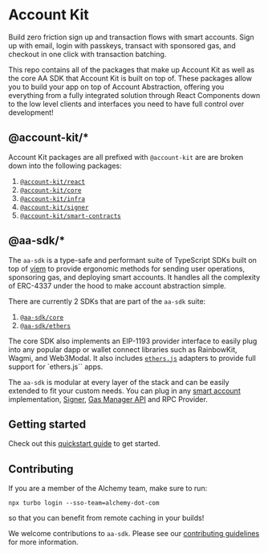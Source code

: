 # Account Kit

Build zero friction sign up and transaction flows with smart accounts. Sign up with email, login with passkeys, transact with sponsored gas, and checkout in one click with transaction batching.

This repo contains all of the packages that make up Account Kit as well as the core AA SDK that Account Kit is built on top of. These packages allow you to build your app on top of Account Abstraction, offering you everything from a fully integrated solution through React Components down to the low level clients and interfaces you need to have full control over development!

## @account-kit/\*

Account Kit packages are all prefixed with `@account-kit` are are broken down into the following packages:

1. [`@account-kit/react`](https://github.com/alchemyplatform/aa-sdk/tree/main/account-kit/react)
1. [`@account-kit/core`](https://github.com/alchemyplatform/aa-sdk/tree/main/account-kit/core)
1. [`@account-kit/infra`](https://github.com/alchemyplatform/aa-sdk/tree/main/account-kit/infra)
1. [`@account-kit/signer`](https://github.com/alchemyplatform/aa-sdk/tree/main/account-kit/signer)
1. [`@account-kit/smart-contracts`](https://github.com/alchemyplatform/aa-sdk/tree/main/account-kit/smart-contracts)

## @aa-sdk/\*

The `aa-sdk` is a type-safe and performant suite of TypeScript SDKs built on top of [viem](https://viem.sh/) to provide ergonomic methods for sending user operations, sponsoring gas, and deploying smart accounts. It handles all the complexity of ERC-4337 under the hood to make account abstraction simple.

There are currently 2 SDKs that are part of the `aa-sdk` suite:

1. [`@aa-sdk/core`](https://github.com/alchemyplatform/aa-sdk/tree/main/aa-sdk/core)
1. [`@aa-sdk/ethers`](https://github.com/alchemyplatform/aa-sdk/tree/main/aa-sdk/ethers)

The core SDK also implements an EIP-1193 provider interface to easily plug into any popular dapp or wallet connect libraries such as RainbowKit, Wagmi, and Web3Modal. It also includes [`ethers.js`](https://docs.ethers.org/v5/) adapters to provide full support for `ethers.js`` apps.

The `aa-sdk` is modular at every layer of the stack and can be easily extended to fit your custom needs. You can plug in any [smart account](https://accountkit.alchemy.com/smart-accounts/custom/using-your-own) implementation, [Signer](https://accountkit.alchemy.com/what-is-a-signer), [Gas Manager API](https://accountkit.alchemy.com/react/sponsor-gas) and RPC Provider.

## Getting started

Check out this [quickstart guide](https://accountkit.alchemy.com/react/quickstart) to get started.

## Contributing

If you are a member of the Alchemy team, make sure to run:

```
npx turbo login --sso-team=alchemy-dot-com
```

so that you can benefit from remote caching in your builds!

We welcome contributions to `aa-sdk`. Please see our [contributing guidelines](CONTRIBUTING.md) for more information.
